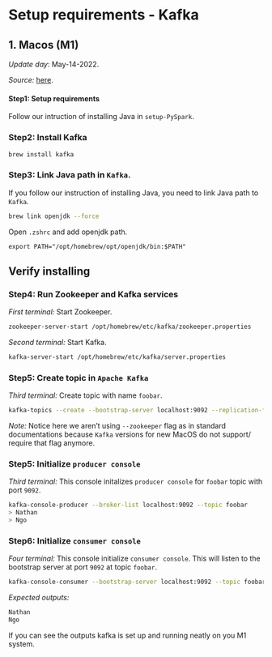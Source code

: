 # Setup requirements - Kafka
## 1. Macos (M1)
*Update day*: May-14-2022.

*Source:* [here](https://medium.com/@taapasagrawal/installing-and-running-apache-kafka-on-macos-with-m1-processor-5238dda81d51).

#### Step1: Setup requirements
Follow our intruction of installing Java in `setup-PySpark`.

### Step2: Install Kafka
```bash
brew install kafka
```

### Step3: Link Java path in `Kafka`.
If you follow our instruction of installing Java, you need to link Java path to `Kafka`.
```bash
brew link openjdk --force
```

Open `.zshrc` and add openjdk path.

`export PATH="/opt/homebrew/opt/openjdk/bin:$PATH"`

## Verify installing
### Step4: Run Zookeeper and Kafka services 
*First terminal:* Start Zookeeper.
```bash
zookeeper-server-start /opt/homebrew/etc/kafka/zookeeper.properties
```

*Second terminal:* Start Kafka.
```bash
kafka-server-start /opt/homebrew/etc/kafka/server.properties
```

### Step5: Create topic in `Apache Kafka`
*Third terminal:* Create topic with name `foobar`. 
```bash
kafka-topics --create --bootstrap-server localhost:9092 --replication-factor 1 --partitions 1 --topic foobar
```

*Note:* Notice here we aren’t using `--zookeeper` flag as in standard documentations because `Kafka` versions for new MacOS do not support/ require that flag anymore.

### Step5: Initialize `producer console`
*Third terminal:* This console initalizes `producer console` for `foobar` topic with port `9092`.
```bash
kafka-console-producer --broker-list localhost:9092 --topic foobar
> Nathan
> Ngo
```

### Step6: Initialize `consumer console`
*Four terminal:* This console initialize `consumer console`. This will listen to the bootstrap server at port `9092` at topic `foobar`.
```bash
kafka-console-consumer --bootstrap-server localhost:9092 --topic foobar --from-beginning
```

*Expected outputs:*
```bash
Nathan 
Ngo
```

If you can see the outputs kafka is set up and running neatly on you M1 system.